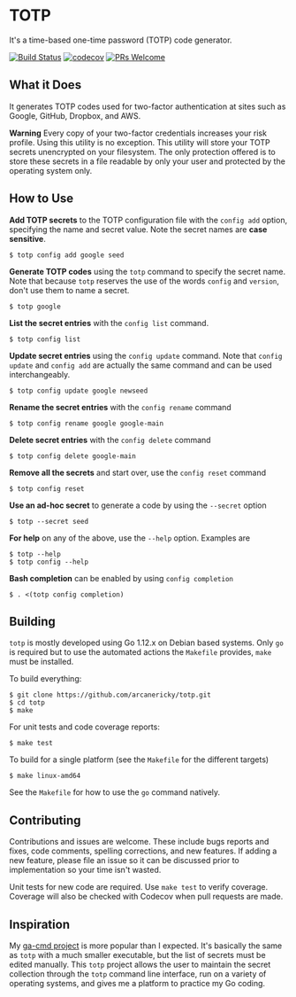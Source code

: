 # TOTP

It's a time-based one-time password (TOTP) code generator.

[![Build Status](https://travis-ci.com/arcanericky/totp.svg?branch=master)](https://travis-ci.com/arcanericky/totp)
[![codecov](https://codecov.io/gh/arcanericky/totp/branch/master/graph/badge.svg)](https://codecov.io/gh/arcanericky/totp)
[![PRs Welcome](https://img.shields.io/badge/PRs-welcome-brightgreen.svg)](http://makeapullrequest.com)

## What it Does

It generates TOTP codes used for two-factor authentication at sites such as Google, GitHub, Dropbox, and AWS.

**Warning**
Every copy of your two-factor credentials increases your risk profile. Using this utility is no exception. This utility will store your TOTP secrets unencrypted on your filesystem. The only protection offered is to store these secrets in a file readable by only your user and protected by the operating system only.

## How to Use

**Add TOTP secrets** to the TOTP configuration file with the `config add` option, specifying the name and secret value. Note the secret names are **case sensitive**.

```
$ totp config add google seed
```

**Generate TOTP codes** using the `totp` command to specify the secret name. Note that because `totp` reserves the use of the words `config` and `version`, don't use them to name a secret.

```
$ totp google
```

**List the secret entries** with the `config list` command.

```
$ totp config list
```

**Update secret entries** using the `config update` command. Note that `config update` and `config add` are actually the same command and can be used interchangeably.

```
$ totp config update google newseed
```

**Rename the secret entries** with the `config rename` command

```
$ totp config rename google google-main
```

**Delete secret entries** with the `config delete` command

```
$ totp config delete google-main
```

**Remove all the secrets** and start over, use the `config reset` command

```
$ totp config reset
```

**Use an ad-hoc secret** to generate a code by using the `--secret` option

```
$ totp --secret seed
```

**For help** on any of the above, use the `--help` option. Examples are

```
$ totp --help
$ totp config --help
```

**Bash completion** can be enabled by using `config completion`

```
$ . <(totp config completion)
```

## Building

`totp` is mostly developed using Go 1.12.x on Debian based systems. Only `go` is required but to use the automated actions the `Makefile` provides, `make` must be installed.

To build everything:

```
$ git clone https://github.com/arcanericky/totp.git
$ cd totp
$ make
```

For unit tests and code coverage reports:

```
$ make test
```

To build for a single platform (see the `Makefile` for the different targets)

```
$ make linux-amd64
```

See the `Makefile` for how to use the `go` command natively.

## Contributing

Contributions and issues are welcome. These include bugs reports and fixes, code comments, spelling corrections, and new features. If adding a new feature, please file an issue so it can be discussed prior to implementation so your time isn't wasted.

Unit tests for new code are required. Use `make test` to verify coverage. Coverage will also be checked with Codecov when pull requests are made.

## Inspiration

My [ga-cmd project](https://github.com/arcanericky/ga-cmd) is more popular than I expected. It's basically the same as `totp` with a much smaller executable, but the list of secrets must be edited manually. This `totp` project allows the user to maintain the secret collection through the `totp` command line interface, run on a variety of operating systems, and gives me a platform to practice my Go coding.
